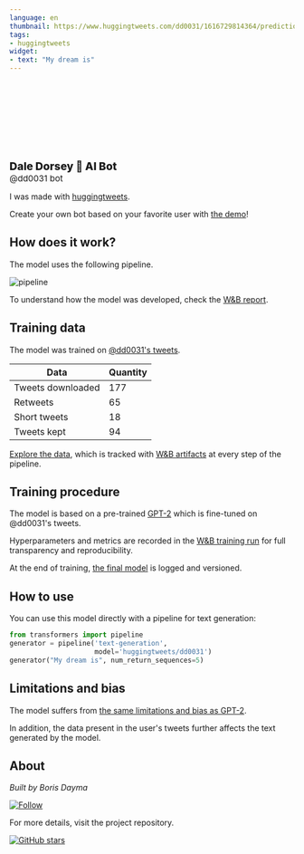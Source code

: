 ```yaml
---
language: en
thumbnail: https://www.huggingtweets.com/dd0031/1616729814364/predictions.png
tags:
- huggingtweets
widget:
- text: "My dream is"
---
```


<div>
<div style="width: 132px; height:132px; border-radius: 50%; background-size: cover; background-image: url('https://pbs.twimg.com/profile_images/711528302616432645/vRMgz3f8_400x400.jpg')">
</div>
<div style="margin-top: 8px; font-size: 19px; font-weight: 800">Dale Dorsey 🤖 AI Bot </div>
<div style="font-size: 15px">@dd0031 bot</div>
</div>

I was made with [huggingtweets](https://github.com/borisdayma/huggingtweets).

Create your own bot based on your favorite user with [the demo](https://colab.research.google.com/github/borisdayma/huggingtweets/blob/master/huggingtweets-demo.ipynb)!

## How does it work?

The model uses the following pipeline.

![pipeline](https://github.com/borisdayma/huggingtweets/blob/master/img/pipeline.png?raw=true)

To understand how the model was developed, check the [W&B report](https://wandb.ai/wandb/huggingtweets/reports/HuggingTweets-Train-a-Model-to-Generate-Tweets--VmlldzoxMTY5MjI).

## Training data

The model was trained on [@dd0031's tweets](https://twitter.com/dd0031).

| Data | Quantity |
| --- | --- |
| Tweets downloaded | 177 |
| Retweets | 65 |
| Short tweets | 18 |
| Tweets kept | 94 |

[Explore the data](https://wandb.ai/wandb/huggingtweets/runs/3hyz1y2u/artifacts), which is tracked with [W&B artifacts](https://docs.wandb.com/artifacts) at every step of the pipeline.

## Training procedure

The model is based on a pre-trained [GPT-2](https://huggingface.co/gpt2) which is fine-tuned on @dd0031's tweets.

Hyperparameters and metrics are recorded in the [W&B training run](https://wandb.ai/wandb/huggingtweets/runs/82633lpl) for full transparency and reproducibility.

At the end of training, [the final model](https://wandb.ai/wandb/huggingtweets/runs/82633lpl/artifacts) is logged and versioned.

## How to use

You can use this model directly with a pipeline for text generation:

```python
from transformers import pipeline
generator = pipeline('text-generation',
                     model='huggingtweets/dd0031')
generator("My dream is", num_return_sequences=5)
```

## Limitations and bias

The model suffers from [the same limitations and bias as GPT-2](https://huggingface.co/gpt2#limitations-and-bias).

In addition, the data present in the user's tweets further affects the text generated by the model.

## About

*Built by Boris Dayma*

[![Follow](https://img.shields.io/twitter/follow/borisdayma?style=social)](https://twitter.com/intent/follow?screen_name=borisdayma)

For more details, visit the project repository.

[![GitHub stars](https://img.shields.io/github/stars/borisdayma/huggingtweets?style=social)](https://github.com/borisdayma/huggingtweets)
